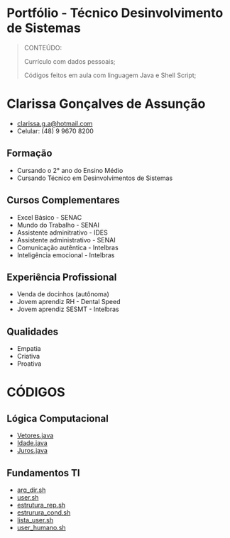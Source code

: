# Portfólio - Técnico Desinvolvimento de Sistemas

> CONTEÚDO:
>
>
> Currículo com dados pessoais;
>
>
> Códigos feitos em aula com linguagem Java e Shell Script;
 
# Clarissa Gonçalves de Assunção

- clarissa.g.a@hotmail.com 
- Celular: (48) 9 9670 8200


## Formação

- Cursando o 2° ano do Ensino Médio
- Cursando Técnico em Desinvolvimentos de Sistemas

## Cursos Complementares

- Excel Básico - SENAC
- Mundo do Trabalho - SENAI
- Assistente adminitrativo - IDES
- Assistente administrativo - SENAI
- Comunicação autêntica - Intelbras 
- Inteligência emocional - Intelbras

## Experiência Profissional

- Venda de docinhos (autônoma)
- Jovem aprendiz RH - Dental Speed
- Jovem aprendiz SESMT - Intelbras

## Qualidades

- Empatia 
- Criativa
- Proativa 


# CÓDIGOS


## Lógica Computacional
* [Vetores.java](LogiaComputacional/vetores.java.sh)
* [Idade.java](LogiaComputacional/idade.java)
* [Juros.java](LogiaComputacional/juros.java)

## Fundamentos TI
* [arq_dir.sh](Fundamentos_TI/arq_dir.sh)
* [user.sh](Fundamentos_TI/lista_users.sh.txt)
* [estrutura_rep.sh](Fundamentos_TI/estrutura_rep.sh)
* [estrurura_cond.sh](Fundamentos_TI/estrutura_cond.sh)
* [lista_user.sh](Fundamentos_TI/AvaliacaoPratica/lista_user.sh)
* [user_humano.sh](Fundamentos_TI/AvaliacaoPratica/user_humano.sh)


